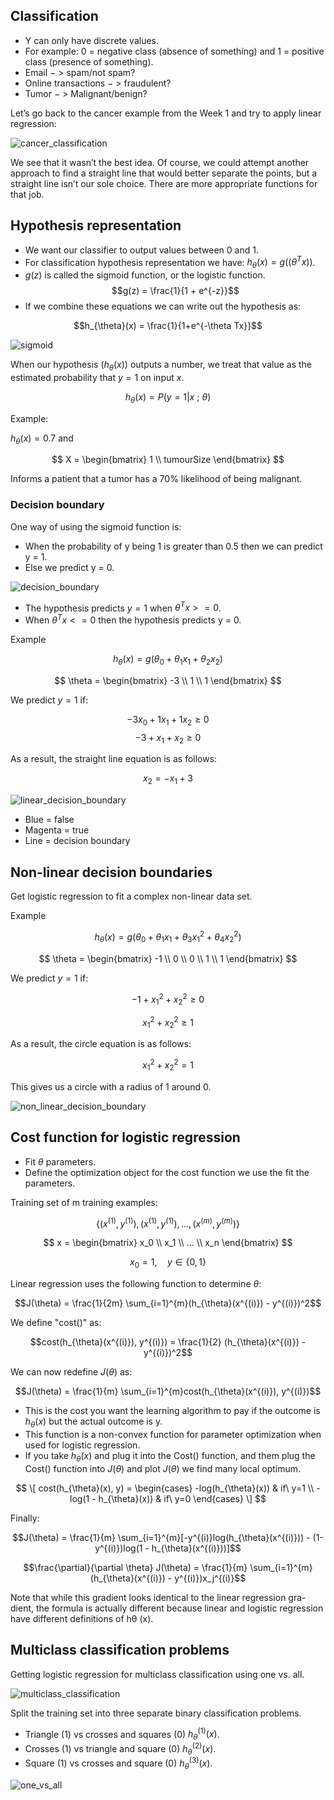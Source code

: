 ## Classification
* Y can only have discrete values.
* For example: 0 = negative class (absence of something) and 1 = positive
class (presence of something).
* Email − > spam/not spam?
* Online transactions − > fraudulent?
* Tumor − > Malignant/benign?

Let’s go back to the cancer example from the Week 1 and try to apply linear regression:

![cancer_classification](https://user-images.githubusercontent.com/37275728/201496614-36ec47d4-437e-4d25-82bf-27289489a5a7.png)

We see that it wasn’t the best idea. Of course, we could attempt another
approach to find a straight line that would better separate the points, but a
straight line isn’t our sole choice. There are more appropriate functions for that
job.

## Hypothesis representation
* We want our classifier to output values between 0 and 1.
* For classification hypothesis representation we have: $h_{\theta}(x) = g((\theta^Tx))$.
* $g(z)$ is called the sigmoid function, or the logistic function.
        $$g(z) = \frac{1}{1 + e^{-z}}$$
* If we combine these equations we can write out the hypothesis as:

$$h_{\theta}(x) = \frac{1}{1+e^{-\theta Tx}}$$

![sigmoid](https://user-images.githubusercontent.com/37275728/201496643-38a45685-61a5-4af4-bf24-2acaa22ef1ff.png)

When our hypothesis $(h_{\theta}(x))$ outputs a number, we treat that value as the estimated probability that $y=1$ on input $x$.

$$h_{\theta}(x) = P(y=1|x\ ;\ \theta)$$

Example:

$h_{\theta}(x) = 0.7$ and

$$
  X = \begin{bmatrix}
    1          \\
    tumourSize
  \end{bmatrix}
$$

Informs a patient that a tumor has a $70\%$ likelihood of being malignant.

### Decision boundary
One way of using the sigmoid function is:

* When the probability of y being 1 is greater than 0.5 then we can predict y = 1.
* Else we predict y = 0.

![decision_boundary](https://github.com/djeada/Stanford-Machine-Learning/blob/main/slides/resources/decision_boundary.png)

* The hypothesis predicts $y = 1$ when $\theta^T  x >= 0$.
* When $\theta^T x <= 0$ then the hypothesis predicts y = 0.

Example

$$h_{\theta}(x) = g(\theta_0 + \theta_1x_1 + \theta_2x_2)$$

$$
  \theta = \begin{bmatrix}
    -3 \\
    1  \\
    1
  \end{bmatrix}
$$

We predict $y = 1$ if:

$$-3x_0 + 1x_1 + 1x_2 \geq 0$$
$$-3 + x_1 + x_2 \geq 0$$

As a result, the straight line equation is as follows:

$$x_2 = -x_1 + 3$$

![linear_decision_boundary](https://github.com/djeada/Stanford-Machine-Learning/blob/main/slides/resources/linear_decision_boundary.png)

* Blue = false
* Magenta = true
* Line = decision boundary

## Non-linear decision boundaries
Get logistic regression to fit a complex non-linear data set.

Example

$$h_{\theta}(x) = g(\theta_0 + \theta_1x_1 + \theta_3x_1^2 + \theta_4x_2^2)$$

$$
  \theta = \begin{bmatrix}
    -1 \\
    0  \\
    0  \\
    1  \\
    1
  \end{bmatrix}
$$

We predict $y = 1$ if:

$$-1 + x_1^2 + x_2^2 \geq 0$$

$$x_1^2 + x_2^2 \geq 1$$

As a result, the circle equation is as follows:

$$x_1^2 + x_2^2 = 1$$

This gives us a circle with a radius of 1 around 0.

![non_linear_decision_boundary](https://github.com/djeada/Stanford-Machine-Learning/blob/main/slides/resources/non_linear_decision_boundary.png)

## Cost function for logistic regression
* Fit $\theta$ parameters.
* Define the optimization object for the cost function we use the fit the parameters.

Training set of m training examples:

$$\{(x^{(1)}, y^{(1)}), (x^{(1)}, y^{(1)}), ..., (x^{(m)}, y^{(m)})\}$$

$$  
x = \begin{bmatrix}
    x_0 \\
    x_1 \\
    ... \\
    x_n
  \end{bmatrix}
$$

$$x_0 =1,\quad y \in \{0,1\}$$

Linear regression uses the following function to determine $\theta$:

$$J(\theta) = \frac{1}{2m} \sum_{i=1}^{m}(h_{\theta}(x^{(i)}) - y^{(i)})^2$$

We define "cost()" as:

$$cost(h_{\theta}(x^{(i)}), y^{(i)}) = \frac{1}{2} (h_{\theta}(x^{(i)}) - y^{(i)})^2$$

We can now redefine $J(\theta)$ as:

$$J(\theta) = \frac{1}{m} \sum_{i=1}^{m}cost(h_{\theta}(x^{(i)}), y^{(i)})$$

* This is the cost you want the learning algorithm to pay if the outcome is $h_{\theta}(x)$ but the actual outcome is y.
* This function is a non-convex function for parameter optimization when used for logistic regression.
* If you take $h_{\theta}(x)$ and plug it into the Cost() function, and them plug the Cost() function into $J(\theta)$ and plot $J(\theta)$ we find many local optimum.

$$
\[ cost(h_{\theta}(x), y) = \begin{cases}
    -log(h_{\theta}(x))     & if\ y=1 \\
    -log(1 - h_{\theta}(x)) & if\ y=0
  \end{cases}
\]
$$

Finally:

$$J(\theta) = \frac{1}{m} \sum_{i=1}^{m}[-y^{(i)}log(h_{\theta}(x^{(i)})) - (1-y^{(i)})log(1 - h_{\theta}(x^{(i)}))]$$

$$\frac{\partial}{\partial \theta} J(\theta) = \frac{1}{m} \sum_{i=1}^{m} (h_{\theta}(x^{(i)}) - y^{(i)})x_j^{(i)}$$

Note that while this gradient looks identical to the linear regression gra-
dient, the formula is actually different because linear and logistic regression
have different definitions of hθ (x).

## Multiclass classification problems
Getting logistic regression for multiclass classification using one vs. all.

![multiclass_classification](https://github.com/djeada/Stanford-Machine-Learning/blob/main/slides/resources/multiclass_classification.png)

Split the training set into three separate binary classification problems.

* Triangle (1) vs crosses and squares (0) $h_{\theta}^{(1)}(x)$.
* Crosses (1) vs triangle and square (0) $h_{\theta}^{(2)}(x)$.
* Square (1) vs crosses and square (0) $h_{\theta}^{(3)}(x)$.

![one_vs_all](https://github.com/djeada/Stanford-Machine-Learning/blob/main/slides/resources/one_vs_all.png)
